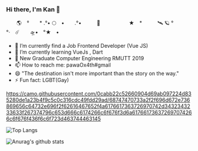 ### Hi there, I'm Kan 👋

　　🌎　°　　* .°• 🌕　•　　.°•　　　🚀 　　
　　　★　*　　　🛰 🪐 °　　　　　°·　☄️　　🛸•　°★　•

- 🔭 I’m currently find a Job Frontend Developer (Vue JS)
- 🌱 I’m currently learning VueJs , Dart 
- 💬 New Graduate Computer Engineering RMUTT 2019
- 📫 How to reach me: pawaOx4th#gmail
- 😄 "The destination isn't more important than the story on the way."
- ⚡ Fun fact: LGBT(Gay)

https://camo.githubusercontent.com/0cabb22c52660904d69ab097224d835280de1a23b4f9c5c0c316cdc49fdd29ad/68747470733a2f2f696d672e736869656c64732e696f2f62616467652f4a6176617363726970742d3432343233633f267374796c653d666c6174266c6f676f3d6a617661736372697074266c6f676f436f6c6f723d463744463145


![Top Langs](https://github-readme-stats.vercel.app/api/top-langs/?username=PawaOx4th&layout=compact)

![Anurag's github stats](https://github-readme-stats.vercel.app/api?username=PawaOx4th&show_icons=true&theme=Include)

